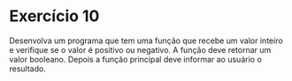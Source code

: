 # Exercício 10
Desenvolva um programa que tem uma função que recebe um valor 
inteiro e verifique se o valor é positivo ou negativo. A função deve retornar 
um valor booleano. Depois a função principal deve informar ao usuário o 
resultado.
